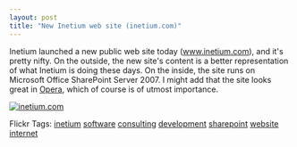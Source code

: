 ```yaml
---
layout: post
title: "New Inetium web site (inetium.com)"
---
```


<p>Inetium launched a new public web site today (<a href="http://www.inetium.com">www.inetium.com</a>), and it's pretty nifty.  On the outside, the new site's content is a better representation of what Inetium is doing these days.  On the inside, the site runs on Microsoft Office SharePoint Server 2007.  I might add that the site looks great in <a href="http://www.opera.com" target="_blank">Opera</a>, which of course is of utmost importance.  </p>
<p><a href="http://www.inetium.com" target="_blank"><img alt="inetium.com" src="http://farm2.static.flickr.com/1070/1063737738_7cc07096f9.jpg" border="0" /></a></p>
<p class="tags" id="0767317B-992E-4b12-91E0-4F059A8CECA8:fc9cfbbd-7392-4f37-a7b4-c7d0c7c32d90">Flickr Tags: <a href="http://flickr.com/photos/tags/inetium" target="_blank" rel="tag">inetium</a> <a href="http://flickr.com/photos/tags/software" target="_blank" rel="tag">software</a> <a href="http://flickr.com/photos/tags/consulting" target="_blank" rel="tag">consulting</a> <a href="http://flickr.com/photos/tags/development" target="_blank" rel="tag">development</a> <a href="http://flickr.com/photos/tags/sharepoint" target="_blank" rel="tag">sharepoint</a> <a href="http://flickr.com/photos/tags/website" target="_blank" rel="tag">website</a> <a href="http://flickr.com/photos/tags/internet" target="_blank" rel="tag">internet</a></p>
 
